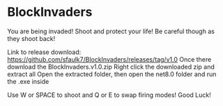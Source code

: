 # BlockInvaders
You are being invaded!
Shoot and protect your life!
Be careful though as they shoot back!

Link to release download: https://github.com/sfaulk7/BlockInvaders/releases/tag/v1.0 Once there download the BlockInvaders.v1.0.zip Right click the downloaded zip and extract all Open the extracted folder, then open the net8.0 folder and run the .exe inside

Use W or SPACE to shoot and Q or E to swap firing modes! 
Good Luck!
